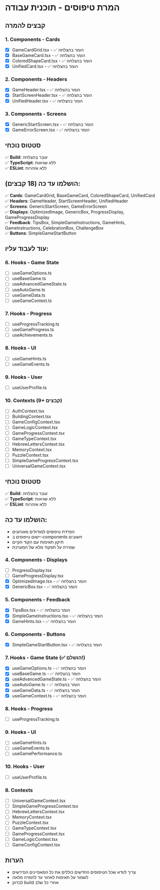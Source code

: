 # המרת טיפוסים - תוכנית עבודה

## קבצים להמרה

### 1. Components - Cards
- [x] GameCardGrid.tsx - ✅ הומר בהצלחה
- [x] BaseGameCard.tsx - ✅ הומר בהצלחה
- [x] ColoredShapeCard.tsx - ✅ הומר בהצלחה
- [x] UnifiedCard.tsx - ✅ הומר בהצלחה

### 2. Components - Headers
- [x] GameHeader.tsx - ✅ הומר בהצלחה
- [x] StartScreenHeader.tsx - ✅ הומר בהצלחה
- [x] UnifiedHeader.tsx - ✅ הומר בהצלחה

### 3. Components - Screens
- [x] GenericStartScreen.tsx - ✅ הומר בהצלחה
- [x] GameErrorScreen.tsx - ✅ הומר בהצלחה

## סטטוס נוכחי
✅ **Build**: עובר בהצלחה  
✅ **TypeScript**: ללא שגיאות  
✅ **ESLint**: ללא אזהרות

## הושלמו עד כה (18 קבצים):
✅ **Cards**: GameCardGrid, BaseGameCard, ColoredShapeCard, UnifiedCard  
✅ **Headers**: GameHeader, StartScreenHeader, UnifiedHeader  
✅ **Screens**: GenericStartScreen, GameErrorScreen  
✅ **Displays**: OptimizedImage, GenericBox, ProgressDisplay, GameProgressDisplay  
✅ **Feedback**: TipsBox, SimpleGameInstructions, GameHints, GameInstructions, CelebrationBox, ChallengeBox  
✅ **Buttons**: SimpleGameStartButton

## עוד לעבוד עליו:

### 6. Hooks - Game State
- [ ] useGameOptions.ts
- [ ] useBaseGame.ts  
- [ ] useAdvancedGameState.ts
- [ ] useAutoGame.ts
- [ ] useGameData.ts
- [ ] useGameContext.ts

### 7. Hooks - Progress
- [ ] useProgressTracking.ts
- [ ] useGameProgress.ts
- [ ] useAchievements.ts

### 8. Hooks - UI
- [ ] useGameHints.ts
- [ ] useGameEvents.ts

### 9. Hooks - User
- [ ] useUserProfile.ts

### 10. Contexts (9+ קבצים)
- [ ] AuthContext.tsx
- [ ] BuildingContext.tsx  
- [ ] GameConfigContext.tsx
- [ ] GameLogicContext.tsx
- [ ] GameProgressContext.tsx
- [ ] GameTypeContext.tsx
- [ ] HebrewLettersContext.tsx
- [ ] MemoryContext.tsx
- [ ] PuzzleContext.tsx
- [ ] SimpleGameProgressContext.tsx
- [ ] UniversalGameContext.tsx

## סטטוס נוכחי
✅ **Build**: עובר בהצלחה  
✅ **TypeScript**: ללא שגיאות  
✅ **ESLint**: ללא אזהרות

## הושלמו עד כה:
- הפרדת טיפוסים למודולים מאורגנים
- יישום טיפוסים ב-components חשובים
- תיקון תאימות עם הקוד הקיים
- שמירה על תפקוד מלא של המערכת

### 4. Components - Displays
- [ ] ProgressDisplay.tsx
- [ ] GameProgressDisplay.tsx
- [x] OptimizedImage.tsx - ✅ הומר בהצלחה
- [x] GenericBox.tsx - ✅ הומר בהצלחה

### 5. Components - Feedback
- [x] TipsBox.tsx - ✅ הומר בהצלחה
- [x] SimpleGameInstructions.tsx - ✅ הומר בהצלחה
- [x] GameHints.tsx - ✅ הומר בהצלחה

### 6. Components - Buttons
- [x] SimpleGameStartButton.tsx - ✅ הומר בהצלחה

### 7. Hooks - Game State (✅ הושלם!)
- [x] useGameOptions.ts - ✅ הומר בהצלחה
- [x] useBaseGame.ts - ✅ הומר בהצלחה
- [x] useAdvancedGameState.ts - ✅ הומר בהצלחה
- [x] useAutoGame.ts - ✅ הומר בהצלחה
- [x] useGameData.ts - ✅ הומר בהצלחה
- [x] useGameContext.ts - ✅ הומר בהצלחה

### 8. Hooks - Progress
- [ ] useProgressTracking.ts

### 9. Hooks - UI
- [ ] useGameHints.ts
- [ ] useGameEvents.ts
- [ ] useGamePerformance.ts

### 10. Hooks - User
- [ ] useUserProfile.ts

### 8. Contexts
- [ ] UniversalGameContext.tsx
- [ ] SimpleGameProgressContext.tsx
- [ ] HebrewLettersContext.tsx
- [ ] MemoryContext.tsx
- [ ] PuzzleContext.tsx
- [ ] GameTypeContext.tsx
- [ ] GameProgressContext.tsx
- [ ] GameLogicContext.tsx
- [ ] GameConfigContext.tsx

## הערות
- צריך לוודא שכל הטיפוסים החדשים כוללים את כל המאפיינים הנדרשים
- לשמור על תאימות לאחור עד להמרה מלאה
- לבדוק build אחרי כל שלב
